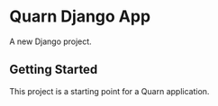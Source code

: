 # Quarn Django App

A new Django project.

## Getting Started

This project is a starting point for a Quarn application.

